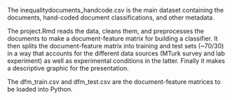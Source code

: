 The inequalitydocuments_handcode.csv is the main dataset containing the documents, hand-coded document classifications, and other metadata.

The project.Rmd reads the data, cleans them, and preprocesses the documents to make a document-feature matrix for building a classifier. It then splits the document-feature matrix into training and test sets (~70/30) in a way that accounts for the different data sources (MTurk survey and lab experiment) as well as experimental conditions in the latter. Finally it makes a descriptive graphic for the presentation.

The dfm_train.csv and dfm_test.csv are the document-feature matrices to be loaded into Python.

